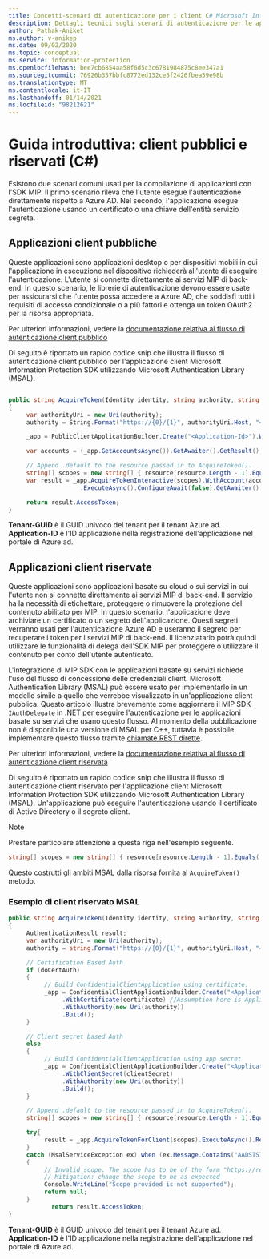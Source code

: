 ```yaml
---
title: Concetti-scenari di autenticazione per i client C# Microsoft Information Protection (MIP) SDK
description: Dettagli tecnici sugli scenari di autenticazione per le applicazioni client C# Microsoft Information Protection SDK.
author: Pathak-Aniket
ms.author: v-anikep
ms.date: 09/02/2020
ms.topic: conceptual
ms.service: information-protection
ms.openlocfilehash: bee7cb6854aa58f6d5c3c6781984875c8ee347a1
ms.sourcegitcommit: 76926b357bbfc8772ed132ce5f2426fbea59e98b
ms.translationtype: MT
ms.contentlocale: it-IT
ms.lasthandoff: 01/14/2021
ms.locfileid: "98212621"
---
```

# <a name="quickstart-public-and-confidential-clients-c"></a>Guida introduttiva: client pubblici e riservati (C#)

Esistono due scenari comuni usati per la compilazione di applicazioni con l'SDK MIP. Il primo scenario rileva che l'utente esegue l'autenticazione direttamente rispetto a Azure AD. Nel secondo, l'applicazione esegue l'autenticazione usando un certificato o una chiave dell'entità servizio segreta.

## <a name="public-client-applications"></a>Applicazioni client pubbliche

Queste applicazioni sono applicazioni desktop o per dispositivi mobili in cui l'applicazione in esecuzione nel dispositivo richiederà all'utente di eseguire l'autenticazione. L'utente si connette direttamente ai servizi MIP di back-end. In questo scenario, le librerie di autenticazione devono essere usate per assicurarsi che l'utente possa accedere a Azure AD, che soddisfi tutti i requisiti di accesso condizionale o a più fattori e ottenga un token OAuth2 per la risorsa appropriata.

Per ulteriori informazioni, vedere la [documentazione relativa al flusso di autenticazione client pubblico](/azure/active-directory/develop/msal-net-initializing-client-applications#initializing-a-public-client-application-from-configuration-options)

Di seguito è riportato un rapido codice snip che illustra il flusso di autenticazione client pubblico per l'applicazione client Microsoft Information Protection SDK utilizzando Microsoft Authentication Library (MSAL).

```csharp

public string AcquireToken(Identity identity, string authority, string resource, string claims)
{
     var authorityUri = new Uri(authority);
     authority = String.Format("https://{0}/{1}", authorityUri.Host, "<Tenant-GUID>");

     _app = PublicClientApplicationBuilder.Create("<Application-Id>").WithAuthority(authority).WithDefaultRedirectUri().Build();

     var accounts = (_app.GetAccountsAsync()).GetAwaiter().GetResult();

     // Append .default to the resource passed in to AcquireToken().
     string[] scopes = new string[] { resource[resource.Length - 1].Equals('/') ? $"{resource}.default" : $"{resource}/.default" };
     var result = _app.AcquireTokenInteractive(scopes).WithAccount(accounts.FirstOrDefault()).WithPrompt(Prompt.SelectAccount)
                    .ExecuteAsync().ConfigureAwait(false).GetAwaiter().GetResult();

     return result.AccessToken;
}
```

**Tenant-GUID** è il GUID univoco del tenant per il tenant Azure ad.
**Application-ID** è l'ID applicazione nella registrazione dell'applicazione nel portale di Azure ad.

## <a name="confidential-client-applications"></a>Applicazioni client riservate

Queste applicazioni sono applicazioni basate su cloud o sui servizi in cui l'utente non si connette direttamente ai servizi MIP di back-end. Il servizio ha la necessità di etichettare, proteggere o rimuovere la protezione del contenuto abilitato per MIP. In questo scenario, l'applicazione deve archiviare un certificato o un segreto dell'applicazione. Questi segreti verranno usati per l'autenticazione Azure AD e useranno il segreto per recuperare i token per i servizi MIP di back-end. Il licenziatario potrà quindi utilizzare le funzionalità di delega dell'SDK MIP per proteggere o utilizzare il contenuto per conto dell'utente autenticato.

L'integrazione di MIP SDK con le applicazioni basate su servizi richiede l'uso del flusso di concessione delle credenziali client. Microsoft Authentication Library (MSAL) può essere usato per implementarlo in un modello simile a quello che verrebbe visualizzato in un'applicazione client pubblica. Questo articolo illustra brevemente come aggiornare il MIP SDK `IAuthDelegate` in .NET per eseguire l'autenticazione per le applicazioni basate su servizi che usano questo flusso. Al momento della pubblicazione non è disponibile una versione di MSAL per C++, tuttavia è possibile implementare questo flusso tramite [chiamate REST dirette](https://docs.microsoft.com/azure/active-directory/develop/v2-oauth2-client-creds-grant-flow#get-a-token).

Per ulteriori informazioni, vedere la [documentazione relativa al flusso di autenticazione client riservata](/azure/active-directory/develop/msal-net-initializing-client-applications#initializing-a-confidential-client-application-from-code)

Di seguito è riportato un rapido codice snip che illustra il flusso di autenticazione client riservato per l'applicazione client Microsoft Information Protection SDK utilizzando Microsoft Authentication Library (MSAL). Un'applicazione può eseguire l'autenticazione usando il certificato di Active Directory o il segreto client.

> [!NOTE]
> Prestare particolare attenzione a questa riga nell'esempio seguente. 
>
> ```csharp
> string[] scopes = new string[] { resource[resource.Length - 1].Equals('/') ? $"{resource}.default" : $"{resource}/.default" };
> ```
> Questo costrutti gli ambiti MSAL dalla risorsa fornita al `AcquireToken()` metodo. 

### <a name="msal-confidential-client-example"></a>Esempio di client riservato MSAL

```csharp
public string AcquireToken(Identity identity, string authority, string resource, string claim)
{
     AuthenticationResult result;
     var authorityUri = new Uri(authority);
     authority = string.Format("https://{0}/{1}", authorityUri.Host, "<Tenant-GUID>");

     // Certification Based Auth
     if (doCertAuth)
     {
          // Build ConfidentialClientApplication using certificate.
          _app = ConfidentialClientApplicationBuilder.Create("<Application-Id>")
               .WithCertificate(certificate) //Assumption here is Application passes a certificate created using certificate thumbprint
               .WithAuthority(new Uri(authority))
               .Build();
     }

     // Client secret based Auth
     else
     {
          // Build ConfidentialClientApplication using app secret
          _app = ConfidentialClientApplicationBuilder.Create("<Application-Id>")
               .WithClientSecret(clientSecret)
               .WithAuthority(new Uri(authority))
               .Build();
     }

     // Append .default to the resource passed in to AcquireToken().
     string[] scopes = new string[] { resource[resource.Length - 1].Equals('/') ? $"{resource}.default" : $"{resource}/.default" };

     try{
          result = _app.AcquireTokenForClient(scopes).ExecuteAsync().Result;
     }
     catch (MsalServiceException ex) when (ex.Message.Contains("AADSTS70011"))
     {
          // Invalid scope. The scope has to be of the form "https://resourceurl/.default"
          // Mitigation: change the scope to be as expected
          Console.WriteLine("Scope provided is not supported");
          return null;
     }
            return result.AccessToken;
}

```
**Tenant-GUID** è il GUID univoco del tenant per il tenant Azure ad.
**Application-ID** è l'ID applicazione nella registrazione dell'applicazione nel portale di Azure ad.